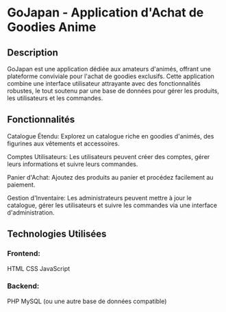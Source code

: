 # GoJapan - Application d'Achat de Goodies Anime
## Description
GoJapan est une application dédiée aux amateurs d'animés, offrant une plateforme conviviale pour l'achat de goodies exclusifs. Cette application combine une interface utilisateur attrayante avec des fonctionnalités robustes, le tout soutenu par une base de données pour gérer les produits, les utilisateurs et les commandes.

## Fonctionnalités
Catalogue Étendu: Explorez un catalogue riche en goodies d'animés, des figurines aux vêtements et accessoires.

Comptes Utilisateurs: Les utilisateurs peuvent créer des comptes, gérer leurs informations et suivre leurs commandes.

Panier d'Achat: Ajoutez des produits au panier et procédez facilement au paiement.

Gestion d'Inventaire: Les administrateurs peuvent mettre à jour le catalogue, gérer les utilisateurs et suivre les commandes via une interface d'administration.

## Technologies Utilisées

### Frontend:

HTML
CSS
JavaScript

### Backend:

PHP
MySQL (ou une autre base de données compatible)

